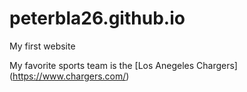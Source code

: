 # peterbla26.github.io

My first website

My favorite sports team is the [Los Anegeles Chargers] 
(https://www.chargers.com/)


